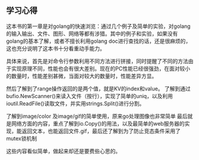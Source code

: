 ## 学习心得 

这本书的第一章是对golang的快速浏览：通过几个例子及简单的实验，对golang的输入输出、文件、图形、网络等都有涉猎。其中的例子和实验，如果没有golang的基本了解，或者不擅长利用golang doc进行查找的话，还是很麻烦的，这也充分说明了这本书十分看重动手能力。

具体来说，首先是对命令行参数利用不同方法进行拼接，同时提醒了不同的方法由于实现原理不同，性能也会有很大差别。现在的PC性能已经很强劲，在面对较小的数量时，性能差别甚微，当面对较大的数量时，性能差异方显。

然后了解到了range操作返回的是两个值，就是KV的index和value。
了解到通过bufio.NewScanner()来读入文件（按行），实现了简单的uniq，以及利用ioutil.ReadFile()读取文件，并实用strings.Split()进行分割。

了解到image/color 及image/gif的简单使用，原来go处理图像也非常简单
最后就是网络方面的内容，重点了解到io.Copy()的用法，以及最简单的web服务器的实现，能返回文本，也能返回文件.gif，最后还了解到为了防止竞态条件采用了mutex锁机制

这些内容看似简单，做起来却还是要费些心思的。

